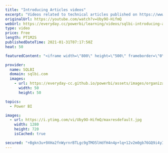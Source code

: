 ```yaml
---
title: "Introducing Articles videos"
excerpt: "Videos related to technical articles published on https://www.sqlbi.com  In the description of each video, you can find the link to read the article and download the sample files used in the demos.  The purpose of these videos is to describe the scenario solved in the article and provide additional comments"
originalUrl: https://youtube.com/watch?v=Uby9O-HifmQ
webUrl: https://everyday.cc/powerbi/learning/videos/sqlbi-introducing-articles-videos/
type: video
price: Free
length: PT1M2S
publishedDateTime: 2021-01-31T07:17:50Z
heat: 50

featuredContent: "<iframe width=\"800\" height=\"500\" frameborder=\"0\" src=\"https://www.youtube.com/embed/Uby9O-HifmQ\" allow=\"accelerometer; autoplay; encrypted-media; gyroscope; picture-in-picture\" allowfullscreen></iframe>"

provider:
  name: SQLBI
  domain: sqlbi.com
  images:
    - url: https://everyday-cc.github.io/powerbi/assets/images/organizations/sqlbi.com-50x50.jpg
      width: 50
      height: 50

topics:
  - Power BI

images:
  - url: https://i.ytimg.com/vi/Uby9O-HifmQ/maxresdefault.jpg
    width: 1280
    height: 720
    isCached: true

secured: "+Bgkn3u+9XHa2fnWyrnrBTLgc9gTMO5lHdfH4n4p+lq+12v2m0gb76GQ9i4yIitORejoFHn2xDdXvtX8X2ysLFYXGskstN2vTHJjQS3sRCOKGF6Xi3HIYP1/YMLDdmYANCWmFLf/gQdX8opsS1ylmZXkpITKe8av+qCD8+SM1kFZs1IPZE+LSClbAOYQnAMnzzt+lR0fxfJFSnpO/noioTDEBGCv2hul+1J47sbJWeH6GTliH6dHHICdqegWCbRzFVcz84jgH3mrUTyF8Ducb+TLEVQoTlLICoaojn/QK8/RULjSIChXjeyfYGH4Fe4CQEuEjG3o6iUseXPLqx1/I9r5SaDQTxSC8ecVwY8w3Sab65a3az/+4V8YRms4ZjSg/pMrjaCRrGSa4weQdP0dwpZjRXeEx7EnjrLrQxqcnhw=;6sCWRb+kYzVkSx8DeTFx7g=="
---
```


